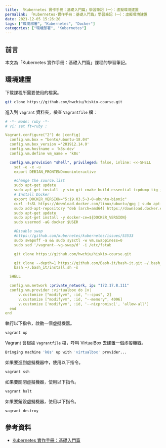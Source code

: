 ```yaml
---
title: 「Kubernetes 實作手冊：基礎入門篇」學習筆記（一）：虛擬環境建置
permalink: 「Kubernetes-實作手冊：基礎入門篇」學習筆記（一）：虛擬環境建置
date: 2021-12-05 15:26:20
tags: ["環境部署", "Kubernetes", "Docker"]
categories: ["環境部署", "Kubernetes"]
---
```


## 前言

本文為「Kubernetes 實作手冊：基礎入門篇」課程的學習筆記。

## 環境建置

下載課程所需要使用的檔案。

```BASH
git clone https://github.com/hwchiu/hiskio-course.git
```

進入到 `vagrant` 資料夾，檢查 `Vagrantfile` 檔：

```YAML
# -*- mode: ruby -*-
# vi: set ft=ruby :

Vagrant.configure("2") do |config|
  config.vm.box = "bento/ubuntu-18.04"
  config.vm.box_version ='201912.14.0'
  config.vm.hostname = 'k8s-dev'
  config.vm.define vm_name = 'k8s'

  config.vm.provision "shell", privileged: false, inline: <<-SHELL
    set -e -x -u
    export DEBIAN_FRONTEND=noninteractive

    #change the source.list
    sudo apt-get update
    sudo apt-get install -y vim git cmake build-essential tcpdump tig jq socat bash-completion
    # Install Docker
    export DOCKER_VERSION="5:19.03.5~3-0~ubuntu-bionic"
    curl -fsSL https://download.docker.com/linux/ubuntu/gpg | sudo apt-key add -
    sudo add-apt-repository "deb [arch=amd64] https://download.docker.com/linux/ubuntu $(lsb_release -cs) stable"
    sudo apt-get update
    sudo apt-get install -y docker-ce=${DOCKER_VERSION}
    sudo usermod -aG docker $USER

    #Disable swap
    #https://github.com/kubernetes/kubernetes/issues/53533
    sudo swapoff -a && sudo sysctl -w vm.swappiness=0
    sudo sed '/vagrant--vg-swap/d' -i /etc/fstab

    git clone https://github.com/hwchiu/hiskio-course.git

    git clone --depth=1 https://github.com/Bash-it/bash-it.git ~/.bash_it
    bash ~/.bash_it/install.sh -s

  SHELL

  config.vm.network :private_network, ip: "172.17.8.111"
  config.vm.provider :virtualbox do |v|
      v.customize ["modifyvm", :id, "--cpus", 2]
      v.customize ["modifyvm", :id, "--memory", 4096]
      v.customize ['modifyvm', :id, '--nicpromisc1', 'allow-all']
  end
end
```

執行以下指令，啟動一個虛擬機器。

```BASH
vagrant up
```

Vagrant 會根據 `Vagrantfile` 檔，呼叫 VirtualBox 去建置一個虛擬機器。

```BASH
Bringing machine 'k8s' up with 'virtualbox' provider...
```

如果要進到虛擬機器中，使用以下指令。

```BASH
vagrant ssh
```

如果要關閉虛擬機器，使用以下指令。

```BASH
vagrant halt
```

如果要銷毀虛擬機器，使用以下指令。

```BASH
vagrant destroy
```

## 參考資料

- [Kubernetes 實作手冊：基礎入門篇](https://hiskio.com/courses/349/about)
